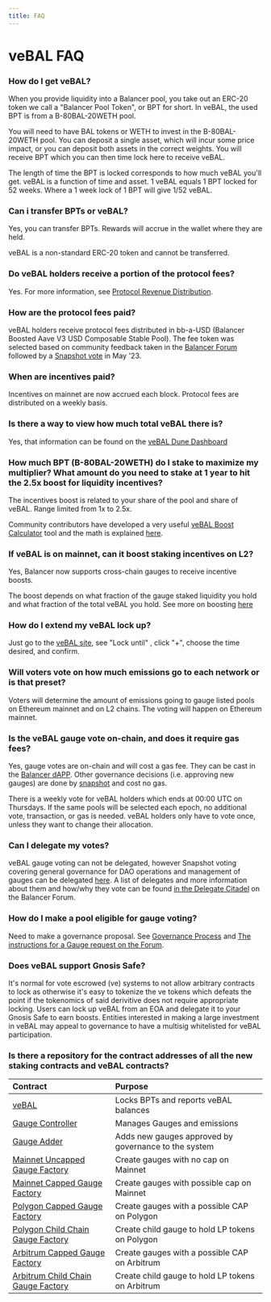 ```yaml
---
title: FAQ
---
```


# veBAL FAQ

### How do I get veBAL?

When you provide liquidity into a Balancer pool, you take out an ERC-20 token we call a "Balancer Pool Token", or BPT for short. In veBAL, the used BPT is from a B-80BAL-20WETH pool.

You will need to have BAL tokens or WETH to invest in the B-80BAL-20WETH pool. You can deposit a single asset, which will incur some price impact, or you can deposit both assets in the correct weights. You will receive BPT which you can then time lock here to receive veBAL.

The length of time the BPT is locked corresponds to how much veBAL you'll get. veBAL is a function of time and asset. 1 veBAL equals 1 BPT locked for 52 weeks. Where a 1 week lock of 1 BPT will give 1/52 veBAL.

### Can i transfer BPTs or veBAL?

Yes, you can transfer BPTs. Rewards will accrue in the wallet where they are held.

veBAL is a non-standard ERC-20 token and cannot be transferred.


### Do veBAL holders receive a portion of the protocol fees? 

Yes. For more information, see [Protocol Revenue Distribution](../protocol-fees.md#uses).

### How are the protocol fees paid?

veBAL holders receive protocol fees distributed in bb-a-USD (Balancer Boosted Aave V3 USD Composable Stable Pool). The fee token was selected based on community feedback taken in the [Balancer Forum](https://forum.balancer.fi/t/rfc-change-vebal-usd-yield-component/4692#looking-for-input-8) followed by a [Snapshot vote](https://snapshot.org/#/balancer.eth/proposal/0xe9fa0968d93ab117d6ef28d139d19e5d9d728c0ed4c9581e2f7eb8c381e5ff45) in May '23.

### When are incentives paid?

Incentives on mainnet are now accrued each block. Protocol fees are distributed on a weekly basis.

### Is there a way to view how much total veBAL there is?

Yes, that information can be found on the [veBAL Dune Dashboard](https://dune.xyz/balancerlabs/veBAL)

### How much BPT (B-80BAL-20WETH) do I stake to maximize my multiplier? What amount do you need to stake at 1 year to hit the 2.5x boost for liquidity incentives?

The incentives boost is related to your share of the pool and share of veBAL. Range limited from 1x to 2.5x. 

Community contributors have developed a very useful [veBAL Boost Calculator](https://balancer.tools/veBAL) tool and the math is explained [here](/reference/vebal-and-gauges/boost-calculations.html).

### If veBAL is on mainnet, can it boost staking incentives on L2?

Yes, Balancer now supports cross-chain gauges to receive incentive boosts.

The boost depends on what fraction of the gauge staked liquidity you hold and what fraction of the total veBAL you hold. See more on boosting [here](/reference/vebal-and-gauges/boost-calculations.html)

### How do I extend my veBAL lock up?

Just go to the [veBAL site](https://app.balancer.fi/vebal#/ethereum/vebal), see "Lock until" , click "+", choose the time desired, and confirm.

### Will voters vote on how much emissions go to each network or is that preset?

Voters will determine the amount of emissions going to gauge listed pools on Ethereum mainnet and on L2 chains. The voting will happen on Ethereum mainnet.

### Is the veBAL gauge vote on-chain, and does it require gas fees?

Yes, gauge votes are on-chain and will cost a gas fee. They can be cast in the [Balancer dAPP](https://app.balancer.fi/#/ethereum/vebal). Other governance decisions (i.e. approving new gauges) are done by [snapshot](https://snapshot.org/#/balancer.eth) and cost no gas.

There is a weekly vote for veBAL holders which ends at 00:00 UTC on Thursdays. If the same pools will be selected each epoch, no additional vote, transaction, or gas is needed. veBAL holders only have to vote once, unless they want to change their allocation.

### Can I delegate my votes?

veBAL gauge voting can not be delegated, however Snapshot voting covering general governance for DAO operations and management of gauges can be delegated [here](https://snapshot.org/#/delegate/balancer.eth). A list of delegates and more information about them and how/why they vote can be found [in the Delegate Citadel](https://forum.balancer.fi/c/delegate-citadel/14) on the Balancer Forum.

### How do I make a pool eligible for gauge voting?

Need to make a governance proposal. See [Governance Process](../process.md) and [The instructions for a Gauge request on the Forum](https://forum.balancer.fi/t/instructions-overview/2674).

### Does veBAL support Gnosis Safe?

It's normal for vote escrowed (ve) systems to not allow arbitrary contracts to lock as otherwise it's easy to tokenize the ve tokens which defeats the point if the tokenomics of said derivitive does not require appropriate locking. Users can lock up veBAL from an EOA and delegate it to your Gnosis Safe to earn boosts. Entities interested in making a large investment in veBAL may appeal to governance to have a multisig whitelisted for veBAL participation.

### Is there a repository for the contract addresses of all the new staking contracts and veBAL contracts?

| Contract                                                                                                        | Purpose                                              |
|:----------------------------------------------------------------------------------------------------------------|:-----------------------------------------------------|
| [veBAL](https://etherscan.io/tx/0xaa29cd251cdb024c415b0e13f67a0ca74fe5abc3de9a9fedd1ae26fd39be4025)             | Locks BPTs and reports veBAL balances                |
| [Gauge Controller](https://etherscan.io/address/0xC128468b7Ce63eA702C1f104D55A2566b13D3ABD)                     | Manages Gauges and emissions                         |
| [Gauge Adder](https://etherscan.io/address/0x2fFB7B215Ae7F088eC2530C7aa8E1B24E398f26a)                          | Adds new gauges approved by governance to the system |
| [Mainnet Uncapped Gauge Factory](https://etherscan.io/address/0x4e7bbd911cf1efa442bc1b2e9ea01ffe785412ec)       | Create gauges with no cap on Mainnet                 |
| [Mainnet Capped Gauge Factory](https://etherscan.io/address/0xf1665e19bc105be4edd3739f88315cc699cc5b65)         | Create gauges with possible cap on Mainnet           |
| [Polygon Capped Gauge Factory](https://etherscan.io/address/0xa98bce70c92ad2ef3288dbcd659bc0d6b62f8f13)         | Create gauges with a possible CAP on Polygon         |
| [Polygon Child Chain Gauge Factory](https://polygonscan.com/address/0x3b8ca519122cdd8efb272b0d3085453404b25bd0) | Create child gauge to hold LP tokens on Polygon      |
| [Arbitrum Capped Gauge Factory](https://etherscan.io/address/0x1c99324edc771c82a0dccb780cc7dda0045e50e7)        | Create gauges with a possible CAP on Arbitrum        |
| [Arbitrum Child Chain Gauge Factory](https://arbiscan.io/address/0xb08e16cfc07c684daa2f93c70323badb2a6cbfd)     | Create child gauge to hold LP tokens on Arbitrum     |
